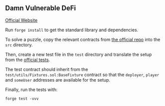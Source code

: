 ## Damn Vulnerable DeFi

[Official Website](https://www.damnvulnerabledefi.xyz/)

Run `forge install` to get the standard library and dependencies.

To solve a puzzle, copy the relevant contracts from
[the official repo](https://github.com/tinchoabbate/damn-vulnerable-defi/tree/v3.0.0/contracts) into the `src`
directory.

Then, create a new test file in the `test` directory and translate the setup from the
[official tests](https://github.com/tinchoabbate/damn-vulnerable-defi/tree/v3.0.0/test).

The test contract should inherit from the `test/utils/Fixtures.sol:BaseFixture` contract so that the `deployer`,
`player` and `someUser` addresses are available for the setup.

Finally, run the tests with:

```
forge test -vvv
```

